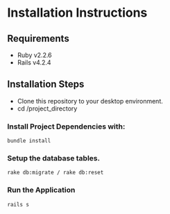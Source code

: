 # Installation Instructions

## Requirements

* Ruby v2.2.6
* Rails v4.2.4

## Installation Steps

* Clone this repository to your desktop environment.
* cd /project_directory

### Install Project Dependencies with:
```
bundle install
```
### Setup the database tables.
```
rake db:migrate / rake db:reset
```
### Run the Application
```
rails s
```


